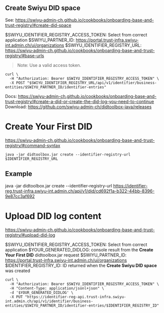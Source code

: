 ## Create Swiyu DID space

See: https://swiyu-admin-ch.github.io/cookbooks/onboarding-base-and-trust-registry/#create-did-space

$SWIYU_IDENTIFIER_REGISTRY_ACCESS_TOKEN: Select from correct application
$SWIYU_PARTNER_ID: https://portal.trust-infra.swiyu-int.admin.ch/ui/organizations
$SWIYU_IDENTIFIER_REGISTRY_URL: https://swiyu-admin-ch.github.io/cookbooks/onboarding-base-and-trust-registry/#base-urls

> Note: Use a valid access token.

```
curl \
  -H "Authorization: Bearer $SWIYU_IDENTIFIER_REGISTRY_ACCESS_TOKEN" \
  -X POST "$SWIYU_IDENTIFIER_REGISTRY_URL/api/v1/identifier/business-entities/$SWIYU_PARTNER_ID/identifier-entries"
```

Docs: https://swiyu-admin-ch.github.io/cookbooks/onboarding-base-and-trust-registry/#create-a-did-or-create-the-did-log-you-need-to-continue
Download: https://github.com/swiyu-admin-ch/didtoolbox-java/releases

# Create Your First DID

https://swiyu-admin-ch.github.io/cookbooks/onboarding-base-and-trust-registry/#command-syntax

```
java -jar didtoolbox.jar create --identifier-registry-url $IDENTIFIER_REGISTRY_URL
```

## Example
java -jar didtoolbox.jar create --identifier-registry-url https://identifier-reg.trust-infra.swiyu-int.admin.ch/api/v1/did/cd692f1a-b322-44bb-8396-9e87cc3af692


# Upload DID log content

https://swiyu-admin-ch.github.io/cookbooks/onboarding-base-and-trust-registry/#upload-did-log

$SWIYU_IDENTIFIER_REGISTRY_ACCESS_TOKEN: Select from correct application
$YOUR_GENERATED_DIDLOG: console result from the **Create Your First DID** didtoolbox.jar request
$SWIYU_PARTNER_ID: https://portal.trust-infra.swiyu-int.admin.ch/ui/organizations
$IDENTIFIER_REGISTRY_ID: ID returned when the **Create Swiyu DID space** was created

```
curl \
  -H "Authorization: Bearer $SWIYU_IDENTIFIER_REGISTRY_ACCESS_TOKEN" \
  -H "Content-Type: application/jsonl+json" \
  -d '$YOUR_GENERATED_DIDLOG' \
  -X PUT "https://identifier-reg-api.trust-infra.swiyu-int.admin.ch/api/v1/identifier/business-entities/$SWIYU_PARTNER_ID/identifier-entries/$IDENTIFIER_REGISTRY_ID"
```
